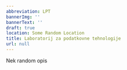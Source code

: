 ```yaml
---
abbreviation: LPT
bannerImg: ''
bannerText: ''
draft: true
location: Some Random Location
title: Laboratorij za podatkovne tehnologije
url: null
---
```


Nek random opis